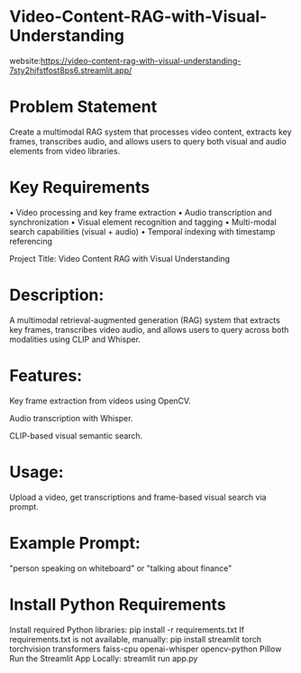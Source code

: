 # Video-Content-RAG-with-Visual-Understanding
website:https://video-content-rag-with-visual-understanding-7sty2hjfstfost8ps6.streamlit.app/

# Problem Statement
Create a multimodal RAG system that processes video content, extracts key frames,
transcribes audio, and allows users to query both visual and audio elements from video
libraries.
# Key Requirements
• Video processing and key frame extraction
• Audio transcription and synchronization
• Visual element recognition and tagging
• Multi-modal search capabilities (visual + audio)
• Temporal indexing with timestamp referencing

 Project Title:
Video Content RAG with Visual Understanding

# Description:
A multimodal retrieval-augmented generation (RAG) system that extracts key frames, transcribes video audio, and allows users to query across both modalities using CLIP and Whisper.

# Features:
Key frame extraction from videos using OpenCV.

Audio transcription with Whisper.

CLIP-based visual semantic search.
# Usage:
Upload a video, get transcriptions and frame-based visual search via prompt.

# Example Prompt:
"person speaking on whiteboard" or "talking about finance"
# Install Python Requirements
Install required Python libraries:
pip install -r requirements.txt
If requirements.txt is not available, manually:
pip install streamlit torch torchvision transformers faiss-cpu openai-whisper opencv-python Pillow
Run the Streamlit App Locally:
streamlit run app.py



